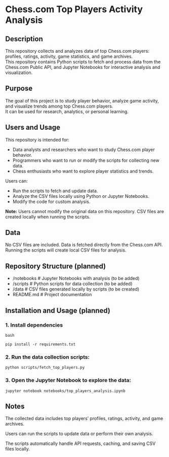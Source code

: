 # Chess.com Top Players Activity Analysis

## Description
This repository collects and analyzes data of top Chess.com players: profiles, ratings, activity, game statistics, and game archives.  
This repository contains Python scripts to fetch and process data from the Chess.com Public API, and Jupyter Notebooks for interactive analysis and visualization.

## Purpose
The goal of this project is to study player behavior, analyze game activity, and visualize trends among top Chess.com players.  
It can be used for research, analytics, or personal learning.

## Users and Usage
This repository is intended for:
- Data analysts and researchers who want to study Chess.com player behavior.
- Programmers who want to run or modify the scripts for collecting new data.
- Chess enthusiasts who want to explore player statistics and trends.

Users can:
- Run the scripts to fetch and update data.
- Analyze the CSV files locally using Python or Jupyter Notebooks.
- Modify the code for custom analysis.

**Note:** Users cannot modify the original data on this repository. CSV files are created locally when running the scripts.

## Data
No CSV files are included. Data is fetched directly from the Chess.com API.  
Running the scripts will create local CSV files for analysis.

## Repository Structure (planned)

- /notebooks         # Jupyter Notebooks with analysis (to be added)
- /scripts           # Python scripts for data collection (to be added)
- /data              # CSV files generated locally by scripts (to be created)
- README.md          # Project documentation

## Installation and Usage (planned)

### 1. Install dependencies

`bash`

`pip install -r requirements.txt`
  
### 2. Run the data collection scripts:

`python scripts/fetch_top_players.py`

### 3. Open the Jupyter Notebook to explore the data:

`jupyter notebook notebooks/top_players_analysis.ipynb`

## Notes

The collected data includes top players’ profiles, ratings, activity, and game archives.

Users can run the scripts to update data or perform their own analysis.

The scripts automatically handle API requests, caching, and saving CSV files locally.
